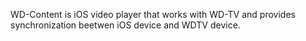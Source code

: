 WD-Content is iOS video player that works with WD-TV and provides synchronization beetwen iOS device and WDTV device.
